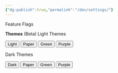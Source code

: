 ```yaml
---
{"dg-publish":true,"permalink":"/dev/settings/"}
---
```


Feature Flags

<p>
<div id="feature-flags"></div>
<script src="https://starryxoxo.github.io/treeajmgar/src/helpers/user/scripts/feature.js"></script>

**Themes** (Beta)
Light Themes
<div class="fake-button-container">
  <button id="theme-light" class="squared-button">Light</button>
  <button id="theme-paper" class="squared-button">Paper</button>
  <button id="theme-green" class="squared-button">Green</button>
  <button id="theme-purple" class="squared-button">Purple</button>
</div>

Dark Themes
<div class="fake-button-container">
  <button id="theme-default" class="squared-button">Dark</button>
  <button id="theme-dark-paper" class="squared-button">Paper</button>
  <button id="theme-dark-green" class="squared-button">Green</button>
  <button id="theme-dark-purple" class="squared-button">Purple</button>
</div>

<script src defer="https://starryxoxo.github.io/treeajmgar/src/helpers/user/scripts/setTheme.js"></script>